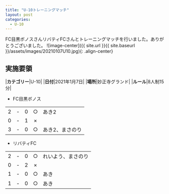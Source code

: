 ```yaml
---
title: "U-10トレーニングマッチ"
layout: post
categories:
  - U-10
---
```


FC目黒ボノスさんリバティFCさんとトレーニングマッチを行いました。ありがとうございました。
![image-center]({{ site.url }}{{ site.baseurl }}/assets/images/20210107U10.jpg){: .align-center}

## 実施要領

|**カテゴリー**|U-10|
|**日付**|2021年1月7日|
|**場所**|妙正寺グランド|
|**ルール**|8人制15分|

* FC目黒ボノス

|    |   |    |         |    |
|:--:|:-:|:--:|:--:|:--------|
|    2| - |   0|○|あき2|
|    0| - |   1|×||
|    3| - |   0|○|あき2、まさのり|

* リバティFC

|    |   |    |         |    |
|:--:|:-:|:--:|:--:|:--------|
|    2| - |   0|○|れいよう、まさのり|
|    0| - |   2|×||
|    1| - |   0|○|あき|
|    1| - |   0|○|あき|
